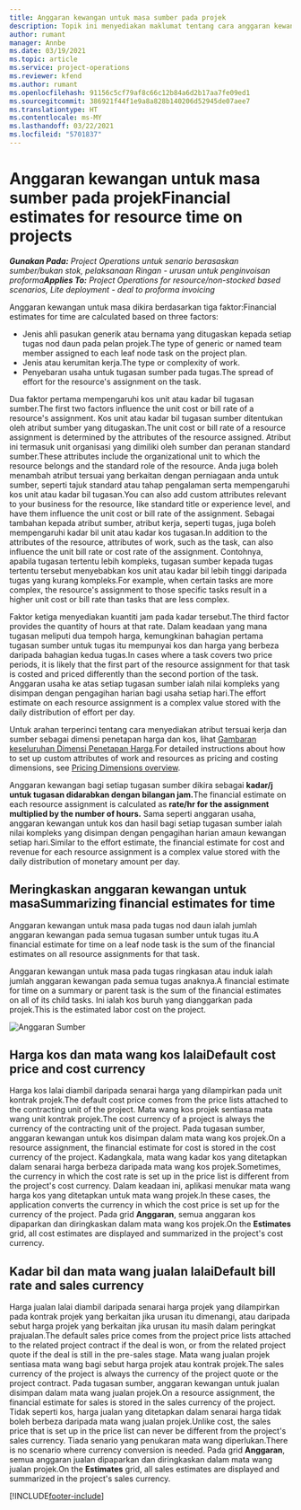```yaml
---
title: Anggaran kewangan untuk masa sumber pada projek
description: Topik ini menyediakan maklumat tentang cara anggaran kewangan untuk masa dikira.
author: rumant
manager: Annbe
ms.date: 03/19/2021
ms.topic: article
ms.service: project-operations
ms.reviewer: kfend
ms.author: rumant
ms.openlocfilehash: 91156c5cf79af8c66c12b84a6d2b17aa7fe09ed1
ms.sourcegitcommit: 386921f44f1e9a8a828b140206d52945de07aee7
ms.translationtype: HT
ms.contentlocale: ms-MY
ms.lasthandoff: 03/22/2021
ms.locfileid: "5701837"
---
```

# <a name="financial-estimates-for-resource-time-on-projects"></a><span data-ttu-id="9479c-103">Anggaran kewangan untuk masa sumber pada projek</span><span class="sxs-lookup"><span data-stu-id="9479c-103">Financial estimates for resource time on projects</span></span>

<span data-ttu-id="9479c-104">_**Gunakan Pada:** Project Operations untuk senario berasaskan sumber/bukan stok, pelaksanaan Ringan - urusan untuk penginvoisan proforma_</span><span class="sxs-lookup"><span data-stu-id="9479c-104">_**Applies To:** Project Operations for resource/non-stocked based scenarios, Lite deployment - deal to proforma invoicing_</span></span>

<span data-ttu-id="9479c-105">Anggaran kewangan untuk masa dikira berdasarkan tiga faktor:</span><span class="sxs-lookup"><span data-stu-id="9479c-105">Financial estimates for time are calculated based on three factors:</span></span> 

- <span data-ttu-id="9479c-106">Jenis ahli pasukan generik atau bernama yang ditugaskan kepada setiap tugas nod daun pada pelan projek.</span><span class="sxs-lookup"><span data-stu-id="9479c-106">The type of generic or named team member assigned to each leaf node task on the project plan.</span></span> 
- <span data-ttu-id="9479c-107">Jenis atau kerumitan kerja.</span><span class="sxs-lookup"><span data-stu-id="9479c-107">The type or complexity of work.</span></span>
- <span data-ttu-id="9479c-108">Penyebaran usaha untuk tugasan sumber pada tugas.</span><span class="sxs-lookup"><span data-stu-id="9479c-108">The spread of effort for the resource's assignment on the task.</span></span> 

<span data-ttu-id="9479c-109">Dua faktor pertama mempengaruhi kos unit atau kadar bil tugasan sumber.</span><span class="sxs-lookup"><span data-stu-id="9479c-109">The first two factors influence the unit cost or bill rate of a resource's assignment.</span></span> <span data-ttu-id="9479c-110">Kos unit atau kadar bil tugasan sumber ditentukan oleh atribut sumber yang ditugaskan.</span><span class="sxs-lookup"><span data-stu-id="9479c-110">The unit cost or bill rate of a resource assignment is determined by the attributes of the resource assigned.</span></span> <span data-ttu-id="9479c-111">Atribut ini termasuk unit organisasi yang dimiliki oleh sumber dan peranan standard sumber.</span><span class="sxs-lookup"><span data-stu-id="9479c-111">These attributes include the organizational unit to which the resource belongs and the standard role of the resource.</span></span> <span data-ttu-id="9479c-112">Anda juga boleh menambah atribut tersuai yang berkaitan dengan perniagaan anda untuk sumber, seperti tajuk standard atau tahap pengalaman serta mempengaruhi kos unit atau kadar bil tugasan.</span><span class="sxs-lookup"><span data-stu-id="9479c-112">You can also add custom attributes relevant to your business for the resource, like standard title or experience level, and have them influence the unit cost or bill rate of the assignment.</span></span>
<span data-ttu-id="9479c-113">Sebagai tambahan kepada atribut sumber, atribut kerja, seperti tugas, juga boleh mempengaruhi kadar bil unit atau kadar kos tugasan.</span><span class="sxs-lookup"><span data-stu-id="9479c-113">In addition to the attributes of the resource, attributes of work, such as the task, can also influence the unit bill rate or cost rate of the assignment.</span></span> <span data-ttu-id="9479c-114">Contohnya, apabila tugasan tertentu lebih kompleks, tugasan sumber kepada tugas tertentu tersebut menyebabkan kos unit atau kadar bil lebih tinggi daripada tugas yang kurang kompleks.</span><span class="sxs-lookup"><span data-stu-id="9479c-114">For example, when certain tasks are more complex, the resource's assignment to those specific tasks result in a higher unit cost or bill rate than tasks that are less complex.</span></span>   

<span data-ttu-id="9479c-115">Faktor ketiga menyediakan kuantiti jam pada kadar tersebut.</span><span class="sxs-lookup"><span data-stu-id="9479c-115">The third factor provides the quantity of hours at that rate.</span></span> <span data-ttu-id="9479c-116">Dalam keadaan yang mana tugasan meliputi dua tempoh harga, kemungkinan bahagian pertama tugasan sumber untuk tugas itu mempunyai kos dan harga yang berbeza daripada bahagian kedua tugas.</span><span class="sxs-lookup"><span data-stu-id="9479c-116">In cases where a task covers two price periods, it is likely that the first part of the resource assignment for that task is costed and priced differently than the second portion of the task.</span></span> <span data-ttu-id="9479c-117">Anggaran usaha ke atas setiap tugasan sumber ialah nilai kompleks yang disimpan dengan pengagihan harian bagi usaha setiap hari.</span><span class="sxs-lookup"><span data-stu-id="9479c-117">The effort estimate on each resource assignment is a complex value stored with the daily distribution of effort per day.</span></span>

<span data-ttu-id="9479c-118">Untuk arahan terperinci tentang cara menyediakan atribut tersuai kerja dan sumber sebagai dimensi penetapan harga dan kos, lihat [Gambaran keseluruhan Dimensi Penetapan Harga](../pricing-costing/pricing-dimensions-overview.md).</span><span class="sxs-lookup"><span data-stu-id="9479c-118">For detailed instructions about how to set up custom attributes of work and resources as pricing and costing dimensions, see [Pricing Dimensions overview](../pricing-costing/pricing-dimensions-overview.md).</span></span>

<span data-ttu-id="9479c-119">Anggaran kewangan bagi setiap tugasan sumber dikira sebagai **kadar/j untuk tugasan didarabkan dengan bilangan jam.**</span><span class="sxs-lookup"><span data-stu-id="9479c-119">The financial estimate on each resource assignment is calculated as **rate/hr for the assignment multiplied by the number of hours.**</span></span>  <span data-ttu-id="9479c-120">Sama seperti anggaran usaha, anggaran kewangan untuk kos dan hasil bagi setiap tugasan sumber ialah nilai kompleks yang disimpan dengan pengagihan harian amaun kewangan setiap hari.</span><span class="sxs-lookup"><span data-stu-id="9479c-120">Similar to the effort estimate, the financial estimate for cost and revenue for each resource assignment is a complex value stored with the daily distribution of monetary amount per day.</span></span> 

## <a name="summarizing-financial-estimates-for-time"></a><span data-ttu-id="9479c-121">Meringkaskan anggaran kewangan untuk masa</span><span class="sxs-lookup"><span data-stu-id="9479c-121">Summarizing financial estimates for time</span></span>
<span data-ttu-id="9479c-122">Anggaran kewangan untuk masa pada tugas nod daun ialah jumlah anggaran kewangan pada semua tugasan sumber untuk tugas itu.</span><span class="sxs-lookup"><span data-stu-id="9479c-122">A financial estimate for time on a leaf node task is the sum of the financial estimates on all resource assignments for that task.</span></span>

<span data-ttu-id="9479c-123">Anggaran kewangan untuk masa pada tugas ringkasan atau induk ialah jumlah anggaran kewangan pada semua tugas anaknya.</span><span class="sxs-lookup"><span data-stu-id="9479c-123">A financial estimate for time on a summary or parent task is the sum of the financial estimates on all of its child tasks.</span></span> <span data-ttu-id="9479c-124">Ini ialah kos buruh yang dianggarkan pada projek.</span><span class="sxs-lookup"><span data-stu-id="9479c-124">This is the estimated labor cost on the project.</span></span> 

![Anggaran Sumber](./media/navigation12.png)

## <a name="default-cost-price-and-cost-currency"></a><span data-ttu-id="9479c-126">Harga kos dan mata wang kos lalai</span><span class="sxs-lookup"><span data-stu-id="9479c-126">Default cost price and cost currency</span></span>

<span data-ttu-id="9479c-127">Harga kos lalai diambil daripada senarai harga yang dilampirkan pada unit kontrak projek.</span><span class="sxs-lookup"><span data-stu-id="9479c-127">The default cost price comes from the price lists attached to the contracting unit of the project.</span></span> <span data-ttu-id="9479c-128">Mata wang kos projek sentiasa mata wang unit kontrak projek.</span><span class="sxs-lookup"><span data-stu-id="9479c-128">The cost currency of a project is always the currency of the contracting unit of the project.</span></span> <span data-ttu-id="9479c-129">Pada tugasan sumber, anggaran kewangan untuk kos disimpan dalam mata wang kos projek.</span><span class="sxs-lookup"><span data-stu-id="9479c-129">On a resource assignment, the financial estimate for cost is stored in the cost currency of the project.</span></span> <span data-ttu-id="9479c-130">Kadangkala, mata wang kadar kos yang ditetapkan dalam senarai harga berbeza daripada mata wang kos projek.</span><span class="sxs-lookup"><span data-stu-id="9479c-130">Sometimes, the currency in which the cost rate is set up in the price list is different from the project's cost currency.</span></span> <span data-ttu-id="9479c-131">Dalam keadaan ini, aplikasi menukar mata wang harga kos yang ditetapkan untuk mata wang projek.</span><span class="sxs-lookup"><span data-stu-id="9479c-131">In these cases, the application converts the currency in which the cost price is set up for the currency of the project.</span></span> <span data-ttu-id="9479c-132">Pada grid **Anggaran**, semua anggaran kos dipaparkan dan diringkaskan dalam mata wang kos projek.</span><span class="sxs-lookup"><span data-stu-id="9479c-132">On the **Estimates** grid, all cost estimates are displayed and summarized in the project's cost currency.</span></span> 

## <a name="default-bill-rate-and-sales-currency"></a><span data-ttu-id="9479c-133">Kadar bil dan mata wang jualan lalai</span><span class="sxs-lookup"><span data-stu-id="9479c-133">Default bill rate and sales currency</span></span>

<span data-ttu-id="9479c-134">Harga jualan lalai diambil daripada senarai harga projek yang dilampirkan pada kontrak projek yang berkaitan jika urusan itu dimenangi, atau daripada sebut harga projek yang berkaitan jika urusan itu masih dalam peringkat prajualan.</span><span class="sxs-lookup"><span data-stu-id="9479c-134">The default sales price comes from the project price lists attached to the related project contract if the deal is won, or from the related project quote if the deal is still in the pre-sales stage.</span></span> <span data-ttu-id="9479c-135">Mata wang jualan projek sentiasa mata wang bagi sebut harga projek atau kontrak projek.</span><span class="sxs-lookup"><span data-stu-id="9479c-135">The sales currency of the project is always the currency of the project quote or the project contract.</span></span> <span data-ttu-id="9479c-136">Pada tugasan sumber, anggaran kewangan untuk jualan disimpan dalam mata wang jualan projek.</span><span class="sxs-lookup"><span data-stu-id="9479c-136">On a resource assignment, the financial estimate for sales is stored in the sales currency of the project.</span></span> <span data-ttu-id="9479c-137">Tidak seperti kos, harga jualan yang ditetapkan dalam senarai harga tidak boleh berbeza daripada mata wang jualan projek.</span><span class="sxs-lookup"><span data-stu-id="9479c-137">Unlike cost, the sales price that is set up in the price list can never be different from the project's sales currency.</span></span> <span data-ttu-id="9479c-138">Tiada senario yang penukaran mata wang diperlukan.</span><span class="sxs-lookup"><span data-stu-id="9479c-138">There is no scenario where currency conversion is needed.</span></span> <span data-ttu-id="9479c-139">Pada grid **Anggaran**, semua anggaran jualan dipaparkan dan diringkaskan dalam mata wang jualan projek.</span><span class="sxs-lookup"><span data-stu-id="9479c-139">On the **Estimates** grid, all sales estimates are displayed and summarized in the project's sales currency.</span></span> 

[!INCLUDE[footer-include](../includes/footer-banner.md)]
